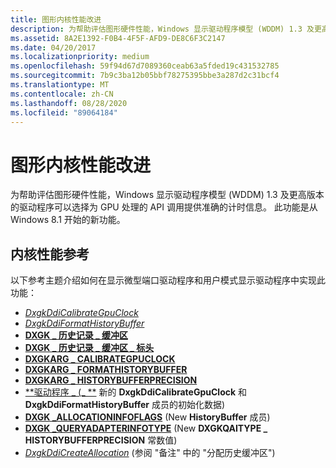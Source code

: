 ```yaml
---
title: 图形内核性能改进
description: 为帮助评估图形硬件性能，Windows 显示驱动程序模型 (WDDM) 1.3 及更高版本的驱动程序可以选择为 GPU 处理的 API 调用提供准确的计时信息。 此功能是从 Windows 8.1 开始的新功能。
ms.assetid: 8A2E1392-F0B4-4F5F-AFD9-DE8C6F3C2147
ms.date: 04/20/2017
ms.localizationpriority: medium
ms.openlocfilehash: 59f94d67d7089360ceab63a5fded19c431532785
ms.sourcegitcommit: 7b9c3ba12b05bbf78275395bbe3a287d2c31bcf4
ms.translationtype: MT
ms.contentlocale: zh-CN
ms.lasthandoff: 08/28/2020
ms.locfileid: "89064184"
---
```

# <a name="graphics-kernel-performance-improvements"></a>图形内核性能改进


为帮助评估图形硬件性能，Windows 显示驱动程序模型 (WDDM) 1.3 及更高版本的驱动程序可以选择为 GPU 处理的 API 调用提供准确的计时信息。 此功能是从 Windows 8.1 开始的新功能。

## <a name="span-idkernel_performance_referencespanspan-idkernel_performance_referencespanspan-idkernel_performance_referencespankernel-performance-reference"></a><span id="Kernel_performance_reference"></span><span id="kernel_performance_reference"></span><span id="KERNEL_PERFORMANCE_REFERENCE"></span>内核性能参考


以下参考主题介绍如何在显示微型端口驱动程序和用户模式显示驱动程序中实现此功能：

-   [*DxgkDdiCalibrateGpuClock*](/windows-hardware/drivers/ddi/d3dkmddi/nc-d3dkmddi-dxgkddi_calibrategpuclock)
-   [*DxgkDdiFormatHistoryBuffer*](/windows-hardware/drivers/ddi/d3dkmddi/nc-d3dkmddi-dxgkddi_formathistorybuffer)
-   [**DXGK \_ 历史记录 \_ 缓冲区**](/windows-hardware/drivers/ddi/d3dkmddi/ns-d3dkmddi-_dxgk_history_buffer)
-   [**DXGK \_ 历史记录 \_ 缓冲区 \_ 标头**](/windows-hardware/drivers/ddi/d3dkmddi/ns-d3dkmddi-_dxgk_history_buffer_header)
-   [**DXGKARG \_ CALIBRATEGPUCLOCK**](./index.md)
-   [**DXGKARG \_ FORMATHISTORYBUFFER**](/windows-hardware/drivers/ddi/d3dkmddi/ns-d3dkmddi-_dxgkarg_formathistorybuffer)
-   [**DXGKARG \_ HISTORYBUFFERPRECISION**](/windows-hardware/drivers/ddi/d3dkmddi/ns-d3dkmddi-_dxgkarg_historybufferprecision)
-   [**驱动程序 \_ (\_ **](/windows-hardware/drivers/ddi/dispmprt/ns-dispmprt-_driver_initialization_data) 新的 **DxgkDdiCalibrateGpuClock** 和 **DxgkDdiFormatHistoryBuffer** 成员的初始化数据) 
-   [**DXGK \_ALLOCATIONINFOFLAGS**](/windows-hardware/drivers/ddi/d3dkmddi/ns-d3dkmddi-_dxgk_allocationinfoflags) (New **HistoryBuffer** 成员) 
-   [**DXGK \_QUERYADAPTERINFOTYPE**](/windows-hardware/drivers/ddi/d3dkmddi/ne-d3dkmddi-_dxgk_queryadapterinfotype) (New **DXGKQAITYPE \_ HISTORYBUFFERPRECISION** 常数值) 
-   [*DxgkDdiCreateAllocation*](/windows-hardware/drivers/ddi/d3dkmddi/nc-d3dkmddi-dxgkddi_createallocation) (参阅 "备注" 中的 "分配历史缓冲区") 

 

